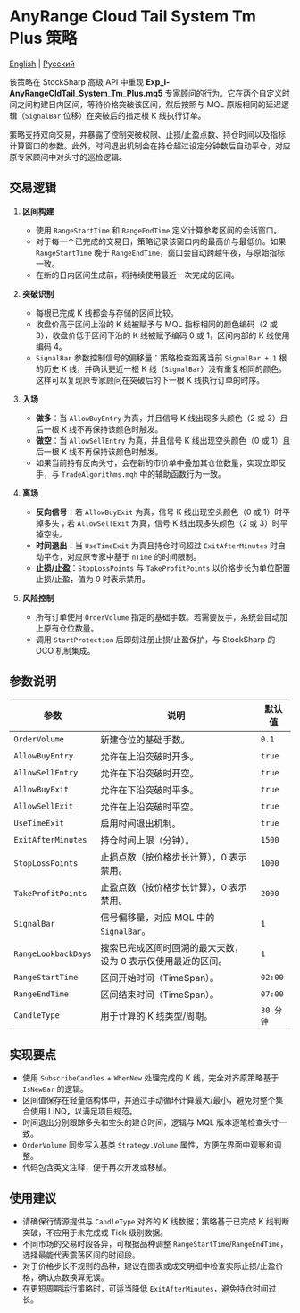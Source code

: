 # AnyRange Cloud Tail System Tm Plus 策略
[English](README.md) | [Русский](README_ru.md)

该策略在 StockSharp 高级 API 中重现 **Exp_i-AnyRangeCldTail_System_Tm_Plus.mq5** 专家顾问的行为。它在两个自定义时间之间构建日内区间，等待价格突破该区间，然后按照与 MQL 原版相同的延迟逻辑（`SignalBar` 位移）在突破后的指定根 K 线执行订单。

策略支持双向交易，并暴露了控制突破权限、止损/止盈点数、持仓时间以及指标计算窗口的参数。此外，时间退出机制会在持仓超过设定分钟数后自动平仓，对应原专家顾问中对头寸的巡检逻辑。

## 交易逻辑

1. **区间构建**
   - 使用 `RangeStartTime` 和 `RangeEndTime` 定义计算参考区间的会话窗口。
   - 对于每一个已完成的交易日，策略记录该窗口内的最高价与最低价。如果 `RangeStartTime` 晚于 `RangeEndTime`，窗口会自动跨越午夜，与原始指标一致。
   - 在新的日内区间生成前，将持续使用最近一次完成的区间。

2. **突破识别**
   - 每根已完成 K 线都会与存储的区间比较。
   - 收盘价高于区间上沿的 K 线被赋予与 MQL 指标相同的颜色编码（2 或 3），收盘价低于区间下沿的 K 线被赋予编码 0 或 1，区间内部的 K 线使用编码 4。
   - `SignalBar` 参数控制信号的偏移量：策略检查距离当前 `SignalBar + 1` 根的历史 K 线，并确认更近一根 K 线（`SignalBar`）没有重复相同的颜色。这样可以复现原专家顾问在突破后的下一根 K 线执行订单的时序。

3. **入场**
   - **做多**：当 `AllowBuyEntry` 为真，并且信号 K 线出现多头颜色（2 或 3）且后一根 K 线不再保持该颜色时触发。
   - **做空**：当 `AllowSellEntry` 为真，并且信号 K 线出现空头颜色（0 或 1）且后一根 K 线不再保持该颜色时触发。
   - 如果当前持有反向头寸，会在新的市价单中叠加其仓位数量，实现立即反手，与 `TradeAlgorithms.mqh` 中的辅助函数行为一致。

4. **离场**
   - **反向信号**：若 `AllowBuyExit` 为真，信号 K 线出现空头颜色（0 或 1）时平掉多头；若 `AllowSellExit` 为真，信号 K 线出现多头颜色（2 或 3）时平掉空头。
   - **时间退出**：当 `UseTimeExit` 为真且持仓时间超过 `ExitAfterMinutes` 时自动平仓，对应原专家中基于 `nTime` 的时间限制。
   - **止损/止盈**：`StopLossPoints` 与 `TakeProfitPoints` 以价格步长为单位配置止损/止盈，值为 0 时表示禁用。

5. **风险控制**
   - 所有订单使用 `OrderVolume` 指定的基础手数。若需要反手，系统会自动加上原有仓位数量。
   - 调用 `StartProtection` 后即刻注册止损/止盈保护，与 StockSharp 的 OCO 机制集成。

## 参数说明

| 参数 | 说明 | 默认值 |
|------|------|-------|
| `OrderVolume` | 新建仓位的基础手数。 | `0.1` |
| `AllowBuyEntry` | 允许在上沿突破时开多。 | `true` |
| `AllowSellEntry` | 允许在下沿突破时开空。 | `true` |
| `AllowBuyExit` | 允许在下沿突破时平多。 | `true` |
| `AllowSellExit` | 允许在上沿突破时平空。 | `true` |
| `UseTimeExit` | 启用时间退出机制。 | `true` |
| `ExitAfterMinutes` | 持仓时间上限（分钟）。 | `1500` |
| `StopLossPoints` | 止损点数（按价格步长计算），0 表示禁用。 | `1000` |
| `TakeProfitPoints` | 止盈点数（按价格步长计算），0 表示禁用。 | `2000` |
| `SignalBar` | 信号偏移量，对应 MQL 中的 `SignalBar`。 | `1` |
| `RangeLookbackDays` | 搜索已完成区间时回溯的最大天数，设为 0 表示仅使用最近的区间。 | `1` |
| `RangeStartTime` | 区间开始时间（TimeSpan）。 | `02:00` |
| `RangeEndTime` | 区间结束时间（TimeSpan）。 | `07:00` |
| `CandleType` | 用于计算的 K 线类型/周期。 | `30 分钟` |

## 实现要点

- 使用 `SubscribeCandles` + `WhenNew` 处理完成的 K 线，完全对齐原策略基于 `IsNewBar` 的逻辑。
- 区间值保存在轻量结构体中，并通过手动循环计算最大/最小，避免对整个集合使用 LINQ，以满足项目规范。
- 时间退出分别跟踪多头和空头的建仓时间，逻辑与 MQL 版本逐笔检查头寸一致。
- `OrderVolume` 同步写入基类 `Strategy.Volume` 属性，方便在界面中观察和调整。
- 代码包含英文注释，便于再次开发或移植。

## 使用建议

- 请确保行情源提供与 `CandleType` 对齐的 K 线数据；策略基于已完成 K 线判断突破，不应用于未完成或 Tick 级别数据。
- 不同市场的交易时段各异，可根据品种调整 `RangeStartTime`/`RangeEndTime`，选择最能代表震荡区间的时间段。
- 对于价格步长不规则的品种，建议在图表或成交明细中检查实际止损/止盈价格，确认点数换算无误。
- 在更短周期运行策略时，可适当降低 `ExitAfterMinutes`，避免持仓时间过长。
